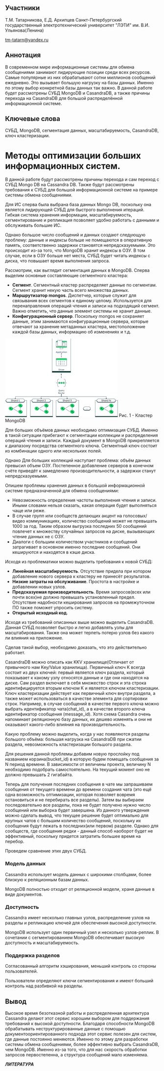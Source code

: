 ﻿## Участники

Т.М. Татарникова, Е.Д. Архипцев
Санкт-Петербургский государственный электротехнический университет
"ЛЭТИ" им. В.И. Ульянова(Ленина)

tm-tatarn@yandex.ru


## Аннотация

В современном мире информационные системы для обмена сообщениями
занимают лидирующие позиции среди всех ресурсов. Самые популярные из них
обрабатывают сотни миллионов сообщений ежедневно. Это вызывает большую
нагрузку на базы данных. Именно по этому выбор конкретной базы данных
так важно. В данной работе будет рассмотрены СУБД MongoDB и CasandraDB,
а также причины перехода на CasandraDB для большой распределённой
информационной системе.

## Ключевые слова

СУБД, MongoDB, сегментация данных, масштабируемость, CasandraDB, ключ 
кластеризации.

# Методы оптимизации больших информационных систем.

В данной работе будут рассмотрены причины перехода и сам переход с 
СУБД Mongo DB на Cassandra DB. Также будут рассмотрены требования к СУБД
для большой информационной системе на примере системы обмена 
сообщениями. 

Для ИС сперва была выбрана база данных Mongo DB, поскольку она является
лидирующей СУБД для быстрого выполнения итераций. Гибкая система 
хранения информации, масштабируемость, сегментирование и репликация
позволяет удобно работать с данными и обслуживать большие ИС. 

Однако большое число сообщений и данных создают следующую проблему:
данные и индексы больше не помещаются в оперативную память, 
соответственно задержки становятся непредсказуемыми. Это происходит
из-за того, что MongoDB хранит индексы в ОЗУ. В том случае, если в ОЗУ
больше нет места, СУБД будет читать индексы с диска, что повышает
время выполнения запроса.

Рассмотрим, как выглядит сегментация данных в MongoDB. Сперва выделим
основные составляющие сегментного кластера:

- **Сегмент**. Сегментный кластер распределяет данные по сегментам. 
Сегмент хранит некую часть всего множества данных.
- **Маршрутизатор mongos**. Диспетчер, которые служит для связывания
всех сегментов к единому целому. Используется для перенаправления 
операций чтения и записи на подходящий сегмент. Важно отметить, что
данные элемент системы не хранит данные.
- **Конфигурационный сервер**. Поскольку mongos не сохраняет данные, 
этим занимаются конфигурационные сервера, которые отвечают за
хранение метаданных кластера, местоположение каждой базы данных, 
информацию об изменениях и т.д.

![cluster mongo](./cluster-mongo.png)
Рис. 1 - Кластер MongoDB

Для больших объёмов данных необходимо оптимизация СУБД. Именно в такой
ситуации прибегают к сегментации коллекции и
распределения операций чтения и записи. Каждый документ в MongoDB 
прикрепляется к диапазону посредства сегментного ключа. Сегментный
ключ состоит из комбинации одного или нескольких полей. 



Однако Для больших коллекций наступает проблема: объём данных превысил
объем ОЗУ. Постепенное добавление серверов в конечном счёте приведёт к
замедлению производительности, а задержки станут непредсказуемыми.

Опишем проблемы хранения данных в большой информационной системе 
предназначенной для обмена сообщениями:
- Невозможность определения частоты выполнения чтения и записи. Иными
словами нельзя сказать, какая операция будет выполняться чаще или реже.
- В случае групп или сообществ делающих акцент на голосовых/видео
коммуникациях, количество сообщений может не превышать 1000 за год. 
Таким образом выгрузка последних 50 сообщений повлечет к множеству 
случайных запросов на диске, вызывающих чтение данных не с ОЗУ.
- Диалоги с большим количеством участников и сообщений затрагивает
в основном именно последние сообщений. Они кешируются и находятся в
кэше диска.

Исходя из проблематики можно выделить требования к новой СУБД:
- **Линейная масштабируемость**. Отсутствие придела при котором
добавление нового сервера к кластеру не принесёт результатов.
- **Низкие затраты на обслуживание**. Простота в настройке и добавлении
новых узлов.
- **Предсказуемая производительность**. Время запросов(всех или почти
всех)не должно превышать установленный предел. Отсутствие надобности
кеширования запросов на промежуточном ПО также поможет упросить систему.
- **Открытый исходный код**. 
 
Исходя из требований описанных выше можно выделить CasandraDB. Данная
СУБД позволяет быстро и легко добавлять узлы для масштабирования. Также
она может терпеть потерю узлов без какого ли влияния на приложение.

Сделав такой выбор, необходимо доказать, что это действительно работает.

CasandraDB можно описать как KKV хранилище(Отличает от привычного 
нам Key/Value хранилища). Первичный ключ K всегда состоит из двух 
ключей: первый является ключ раздела, который показывает к какому узлу
относятся данные и где они находятся на диске. Сам раздел включает в 
себя множество строк и эта строка идентифицируется вторым ключом K и 
является ключом кластеризации. Ключ кластеризации действует как 
первичный ключ внутри раздела, а также может использоваться в качестве
элемента для сортировки строк. Например, в случае сообщений в качестве
первого ключа можно выбрать идентификатор чата(chat_id), а в качестве 
второго ключа идентификатор сообщения (message_id). Хотя схема 
Casandra очень напоминает реляционную базу данных, их дешево изменять 
и они не оказывают какого-либо влияния на производительность.

Какую проблему можно выделить, когда у нас появляются разделы 
большого объёма: большая нагрузка на CasandraDB при сжатии раздела,
невозможность кластеризации большого раздела.

Для решения данной проблемы добавим новую прослойку под названием
корзина(bucket_id) в которую будем помещать сообщения за N период
времени. В зависимости от величины проекта, величину N необходимо
подобрать самостоятельно. На текущий момент оно не должно превышать
2 гигабайта.

Теперь для получения последних сообщения в чате мы запрашиваем 
сообщения от текущего времени до времени создания чата (это ещё одна
возможность оптимизации, которая позволяет вовремя остановиться и не 
перебирать все разделы). Затем вы выбираем последовательно все разделы,
пока не будет получено нужно число сообщений или выборка будет 
завершена. Из данного утверждения можно сделать вывод, что текущее
решение будет оптимально для крупных чатов с большим количество
сообщений, поскольку их сообщения будут лежать в последних(или первом)
разделе. Однако для сообществ, где сообщения редки - данный способ наоборот
будет не эффективный, поскольку придется затратить большее время на
перебор.

Проведем сравнение этих двух СУБД.

### Модель данных

Cassandra использует модель данных с широкими столбцами, более
близкую к реляционным базам данных.

MongoDB полностью отходит от реляционной модели, храня данные в виде
документов.

### Доступность

Cassandra имеет несколько главных узлов, распределение узлов на 
разделы и репликацию ключей для обеспечения высокой доступности.

MongoDB использует один первичный узел и несколько узлов-реплик. В
сочетании с сегментированием MongoDB обеспечивает высокую доступность
и масштабируемость.

### Поддержка разделов

Согласованный алгоритм хэширования, меньший контроль со стороны
пользователей.

Пользователи определяют ключи сегментирования и имеют больший контроль
над разбивкой на разделы.


## Вывод

Высокое время безотказной работы и распределенная архитектура
Cassandra делают этот сервис хорошим выбором для поддержания 
требований к высокой доступности. Благодаря способности MongoDB
обрабатывать неструктурированные данные с помощью 
документоориентированного подхода этот сервис полезен для систем, где
данные постоянно меняются. Именно по этому для разработки системы
обмена сообщениями, более эффективно выбрать CasandraDB, чем MongoDB.
Именно из-за того, что для нас скорость обработки запросов первостепенна,
а структура сообщений мало изменяема.

*****ЛИТЕРАТУРА*****


